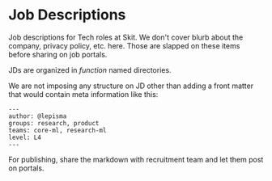 # Job Descriptions

Job descriptions for Tech roles at Skit. We don't cover blurb about the company,
privacy policy, etc. here. Those are slapped on these items before sharing on
job portals.

JDs are organized in _function_ named directories.

We are not imposing any structure on JD other than adding a front matter that
would contain meta information like this:

```
---
author: @lepisma
groups: research, product
teams: core-ml, research-ml
level: L4
---
```

For publishing, share the markdown with recruitment team and let them post on
portals.
